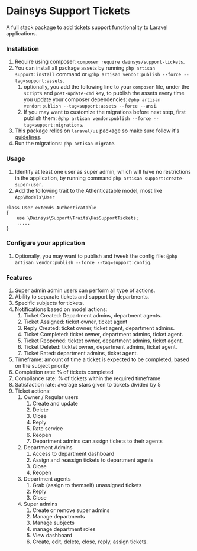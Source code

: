  # Dainsys Support Tickets
 A full stack package to add tickets support functionality to Laravel applications. 
 ### Installation
 1. Require using composer: `composer require dainsys/support-tickets`.
 2. You can install all package assets by running `php artisan support:install` command or `@php artisan vendor:publish --force --tag=support:assets`.  
    1. optionally, you add the following line to your `composer` file, under the `scripts` and `post-update-cmd` key, to publish the assets every time you update your composer dependencies: `@php artisan vendor:publish --tag=support:assets --force --ansi`.
    2. If you may want to customize the migrations before next step, first publish them: `@php artisan vendor:publish --force --tag=support:migrations`.
 3. This package relies on `laravel/ui` package so make sure follow it's [guidelines](https://github.com/laravel/ui). 
 4. Run the migrations: `php artisan migrate`.   
### Usage
1. Identify at least one user as super admin, which will have no restrictions in the application, by running command `php artisan support:create-super-user`.
2. Add the following trait to the Athenticatable model, most like `App\Models\User`
```
class User extends Authenticatable
{
    use \Dainsys\Support\Traits\HasSupportTickets;
    .....
}
```
### Configure your application
 1. Optionally, you may want to publish and tweek the config file: `@php artisan vendor:publish --force --tag=support:config`.
### Features
1. Super admin admin users can perform all type of actions.
2. Ability to separate tickets and support by departments.
3. Specific subjects for tickets.
4. Notifications based on model actions:
   1. Ticket Created: Department admins, department agents.
   2. Ticket Assigned: ticket owner, ticket agent
   3. Reply Created: ticket owner, ticket agent, department admins.
   4. Ticket Completed: ticket owner, department admins, ticket agent.
   5. Ticket Reopened: ticktet owner, department admins, ticket agent.
   6. Ticket Deleted: ticktet owner, department admins, ticket agent.
   7. Ticket Rated: department admins, ticket agent.
5. Timeframe: amount of time a ticket is expected to be completed, based on the subject priority
6. Completion rate: % of tickets completed
7. Compliance rate: % of tickets within the required timeframe
8. Satisfaction rate: average stars given to tickets divided by 5
9. Ticket actions:
   1.  Owner / Regular users
       1.  Create and update
       2.  Delete
       3.  Close 
       4.  Reply 
       5.  Rate service
       6.  Reopen
       7.  Department admins can assign tickets to their agents
   2.  Department Admins
       1.  Access to department dashboard
       2.  Assign and reassign tickets to department agents
       3.  Close
       4.  Reopen
   3.  Department agents
       1.  Grab (assign to themself) unassigned tickets
       2.  Reply
       3.  Close
   4.  Super admins
       1.  Create or remove super admins
       2.  Manage departments
       3.  Manage subjects
       4.  manage department roles
       5.  View dashboard
       6.  Create, edit, delete, close, reply, assign tickets.

